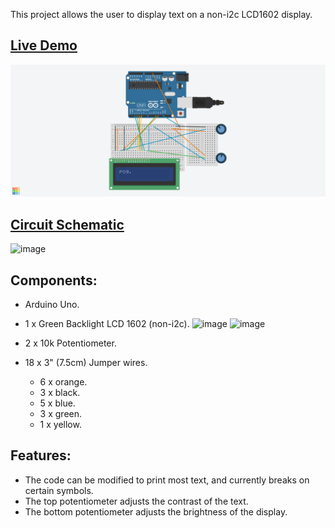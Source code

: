 This project allows the user to display text on a non-i2c LCD1602 display.

## [Live Demo](https://photos.app.goo.gl/jjY9GYRMFbdxQjPT7)

![Image of LCD 1602 circuit](https://github.com/MFarabi619/Arduino/blob/main/LCD1602%20Display/LCD%201602%20Display.png)

## [Circuit Schematic](https://github.com/MFarabi619/Arduino/blob/main/LCD1602%20Display/LCD%201602%20Display.pdf)
![image](https://user-images.githubusercontent.com/54924158/231854201-d7d78a1f-43e6-48fc-a2e0-e0e095357d30.png)

## Components:
- Arduino Uno.
- 1 x Green Backlight LCD 1602 (non-i2c).
![image](https://user-images.githubusercontent.com/54924158/231853550-11669d95-0250-456a-99ab-8df129bfc355.png)
![image](https://user-images.githubusercontent.com/54924158/231853680-f2f7c848-919e-4a16-9a34-0fffc8a80ac5.png)

- 2 x 10k Potentiometer.
- 18 x 3" (7.5cm) Jumper wires.
  -  6 x orange.
  -  3 x black.
  -  5 x blue.
  -  3 x green.
  -  1 x yellow.

## Features:

- The code can be modified to print most text, and currently breaks on certain symbols. 
- The top potentiometer adjusts the contrast of the text. 
- The bottom potentiometer adjusts the brightness of the display. 

